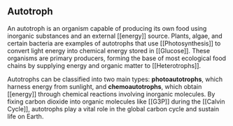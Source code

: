 ## Autotroph  
An autotroph is an organism capable of producing its own food using inorganic substances and an external [[energy]] source. Plants, algae, and certain bacteria are examples of autotrophs that use [[Photosynthesis]] to convert light energy into chemical energy stored in [[Glucose]]. These organisms are primary producers, forming the base of most ecological food chains by supplying energy and organic matter to [[Heterotrophs]].  

Autotrophs can be classified into two main types: **photoautotrophs**, which harness energy from sunlight, and **chemoautotrophs**, which obtain [[energy]] through chemical reactions involving inorganic molecules. By fixing carbon dioxide into organic molecules like [[G3P]] during the [[Calvin Cycle]], autotrophs play a vital role in the global carbon cycle and sustain life on Earth.  
